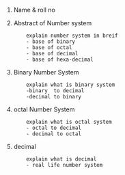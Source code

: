 
1. Name & roll no

2. Abstract of Number system
	```language
		explain number system in breif
		- base of binary
		- base of octal
		- base of decimal
		- base of hexa-decimal 
	```
3. Binary Number System
	```language
		explain what is binary system
		-binary  to decimal
		-decimal to binary
	```

4. octal Number System
	```language
		explain what is octal system
		- octal to decimal
		- decimal to octal
	```

5. decimal
	```language
		explain what is decimal 
		- real life number system	
	``` 